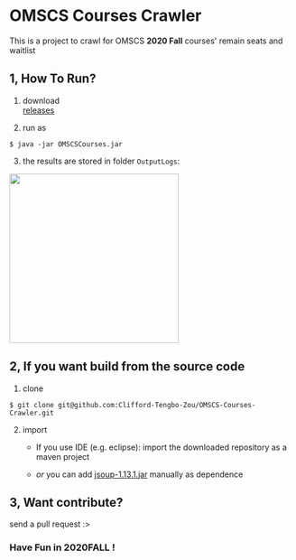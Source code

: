 #	OMSCS Courses Crawler

This is a project to crawl for OMSCS **2020 Fall** courses' remain seats and waitlist


## 1, How To Run?
1. download  
[releases](https://github.com/Clifford-Tengbo-Zou/OMSCS-Courses-Crawler/releases/)

2. run as  
```console
$ java -jar OMSCSCourses.jar
```
3. the results are stored in folder `OutputLogs`:  

<a href="https://i.imgur.com/RGBaFlA.png">
	<img src="https://i.imgur.com/RGBaFlA.png", width="300">
</a>


## 2, If you want build from the source code


1. clone  
```console
$ git clone git@github.com:Clifford-Tengbo-Zou/OMSCS-Courses-Crawler.git
```
2. import  

	* If you use IDE (e.g. eclipse):
	import the downloaded repository as a maven project

	* _or_ you can add 
	[jsoup-1.13.1.jar](https://jsoup.org/)
	manually as dependence



## 3, Want contribute?

send a pull request :>

### Have Fun in 2020FALL !